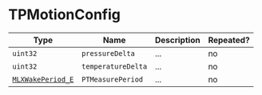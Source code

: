 # TPMotionConfig

Type|Name|Description|Repeated?
-|-|-|-
`uint32`|`pressureDelta`|...|no
`uint32`|`temperatureDelta`|...|no
[`MLXWakePeriod_E`](../enums/mlxwakeperiod_e)|`PTMeasurePeriod`|...|no